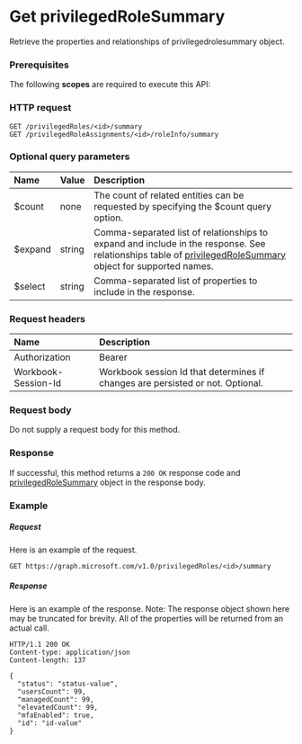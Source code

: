 # Get privilegedRoleSummary

Retrieve the properties and relationships of privilegedrolesummary object.
### Prerequisites
The following **scopes** are required to execute this API: 
### HTTP request
<!-- { "blockType": "ignored" } -->
```http
GET /privilegedRoles/<id>/summary
GET /privilegedRoleAssignments/<id>/roleInfo/summary
```
### Optional query parameters
|Name|Value|Description|
|:---------------|:--------|:-------|
|$count|none|The count of related entities can be requested by specifying the $count query option.|
|$expand|string|Comma-separated list of relationships to expand and include in the response. See relationships table of [privilegedRoleSummary](../resources/privilegedrolesummary.md) object for supported names. |
|$select|string|Comma-separated list of properties to include in the response.|

### Request headers
| Name      |Description|
|:----------|:----------|
| Authorization  | Bearer <code>|
| Workbook-Session-Id  | Workbook session Id that determines if changes are persisted or not. Optional.|

### Request body
Do not supply a request body for this method.
### Response
If successful, this method returns a `200 OK` response code and [privilegedRoleSummary](../resources/privilegedrolesummary.md) object in the response body.
### Example
##### Request
Here is an example of the request.
<!-- {
  "blockType": "request",
  "name": "get_privilegedrolesummary"
}-->
```http
GET https://graph.microsoft.com/v1.0/privilegedRoles/<id>/summary
```
##### Response
Here is an example of the response. Note: The response object shown here may be truncated for brevity. All of the properties will be returned from an actual call.
<!-- {
  "blockType": "response",
  "truncated": true,
  "@odata.type": "microsoft.graph.privilegedRoleSummary"
} -->
```http
HTTP/1.1 200 OK
Content-type: application/json
Content-length: 137

{
  "status": "status-value",
  "usersCount": 99,
  "managedCount": 99,
  "elevatedCount": 99,
  "mfaEnabled": true,
  "id": "id-value"
}
```

<!-- uuid: 8fcb5dbc-d5aa-4681-8e31-b001d5168d79
2015-10-25 14:57:30 UTC -->
<!-- {
  "type": "#page.annotation",
  "description": "Get privilegedRoleSummary",
  "keywords": "",
  "section": "documentation",
  "tocPath": ""
}-->